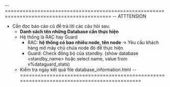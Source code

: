 --==========================================================================================
-- ATTTENSION
  - Cần đọc báo cáo cũ để trả lời các câu hỏi sau:
    * **Danh sách tên những Database cần thực hiện**
    * Hệ thống là RAC hay Guard
      - RAC: **hệ thống có bao nhiêu node, tên node** -> Yêu cầu khách hàng mở máy chủ chứa node đó để thực hiện
      - Guard: Check đồng bộ của standby. (show database <standby_name> hoặc select name, value from v%dataguard_stats)
    * Kiểm tra ngay kết quả file database_information.html
  --==========================================================================================
